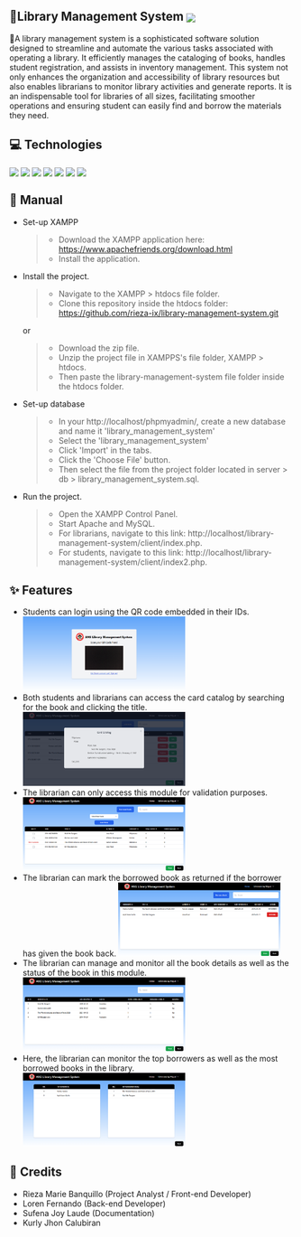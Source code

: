 <h2>
    📁Library Management System
    <img width="13%" style="vertical-align:middle" src="https://badgen.net/badge/status/finished/blue" />
</h2>

📝A library management system is a sophisticated software solution designed to streamline and automate the various tasks associated with operating a library. It efficiently manages the cataloging of books, handles student registration, and assists in inventory management. This system not only enhances the organization and accessibility of library resources but also enables librarians to monitor library activities and generate reports. It is an indispensable tool for libraries of all sizes, facilitating smoother operations and ensuring student can easily find and borrow the materials they need.

## 💻 Technologies

<p align="left">
    <img width="4.6%" align="center" src="https://www.svgrepo.com/show/452228/html-5.svg">
    <img width="4.6%" align="center" src="https://www.svgrepo.com/show/354431/tailwindcss-icon.svg">
    <img width="3.4%" align="center" src="https://www.svgrepo.com/show/349419/javascript.svg">
    <img width="5%" align="center" src="https://www.svgrepo.com/show/354180/php.svg">
    <img width="7.8%" align="center" src="https://www.svgrepo.com/show/303251/mysql-logo.svg">
    <img width="3.6%" align="center" src="https://www.apachefriends.org/images/xampp-logo-ac950edf.svg">
    <img width="4.2%" align="center" src="https://www.svgrepo.com/show/452129/vs-code.svg">
</p>

## 📖 Manual

- Set-up XAMPP

  > - Download the XAMPP application here: https://www.apachefriends.org/download.html
  > - Install the application.

- Install the project.

  > - Navigate to the XAMPP > htdocs file folder.
  > - Clone this repository inside the htdocs folder: https://github.com/rieza-ix/library-management-system.git

  or

  > - Download the zip file.
  > - Unzip the project file in XAMPPS's file folder, XAMPP > htdocs.
  > - Then paste the library-management-system file folder inside the htdocs folder.

- Set-up database

  > - In your http://localhost/phpmyadmin/, create a new database and name it 'library_management_system'
  > - Select the 'library_management_system'
  > - Click 'Import' in the tabs.
  > - Click the 'Choose File' button.
  > - Then select the file from the project folder located in server > db > library_management_system.sql.

- Run the project.
  > - Open the XAMPP Control Panel.
  > - Start Apache and MySQL.
  > - For librarians, navigate to this link: http://localhost/library-management-system/client/index.php.
  > - For students, navigate to this link: http://localhost/library-management-system/client/index2.php.

## ✨ Features

- Students can login using the QR code embedded in their IDs.
  <img width="60%" src="./snapshots/borrower-login-form.png" />
- Both students and librarians can access the card catalog by searching for the book and clicking the title.
  <img display="block" width="60%" src="./snapshots/card-catalog.png" />
- The librarian can only access this module for validation purposes.
  <img width="60%" src="./snapshots/borrow-book.png" />
- The librarian can mark the borrowed book as returned if the borrower has given the book back.
  <img width="60%" src="./snapshots/return-book.png" />
- The librarian can manage and monitor all the book details as well as the status of the book in this module.
  <img width="60%" src="./snapshots/inventory-reports.png" />
- Here, the librarian can monitor the top borrowers as well as the most borrowed books in the library.
  <img width="60%" src="./snapshots/statistical-reports.png" />

## 👥 Credits

- Rieza Marie Banquillo (Project Analyst / Front-end Developer)
- Loren Fernando (Back-end Developer)
- Sufena Joy Laude (Documentation)
- Kurly Jhon Calubiran
